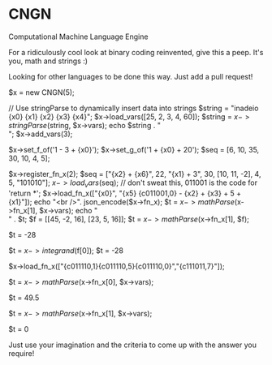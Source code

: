 # CNGN
Computational Machine Language Engine

For a ridiculously cool look at binary coding reinvented, give this a peep. It's you, math and strings :)

Looking for other languages to be done this way. Just add a pull request!

$x = new CNGN(5);

// Use stringParse to dynamically insert data into strings
$string = "inadeio {x0} {x1} {x2} {x3} {x4}";
$x->load_vars([25, 2, 3, 4, 60]);
$string = $x->stringParse($string, $x->vars);
echo $string . "<br />";
$x->add_vars(3);

$x->set_f_of('1 - 3 + {x0}');
$x->set_g_of('1 + {x0} + 20');
$seq = [6, 10, 35, 30, 10, 4, 5];

$x->register_fn_x(2);
$seq = ["{x2} + {x6}", 22, "{x1} + 3", 30, [10, 11, -2], 4, 5, "101010"];
$x->load_vars($seq);
//               don't sweat this, 011001 is the code for 'return *';
$x->load_fn_x(["{x0}", "{x5} {c011001,0} - {x2} +  {x3} + 5 + {x1}"]);
echo "<br />". json_encode($x->fn_x);
$t = $x->mathParse($x->fn_x[1], $x->vars);
echo "<br />" . $t;
$f = [[45, -2, 16], [23, 5, 16]];
$t = $x->mathParse($x->fn_x[1], $f);

$t = -28

$t = $x->integrand($f[0]);
$t = -28

$x->load_fn_x(["{c011110,1}{c011110,5}{c011110,0}","{c111011,7}"]);

$t = $x->mathParse($x->fn_x[0], $x->vars);

$t = 49.5

$t = $x->mathParse($x->fn_x[1], $x->vars);

$t = 0

Just use your imagination and the criteria to come up with the answer you require!
 
